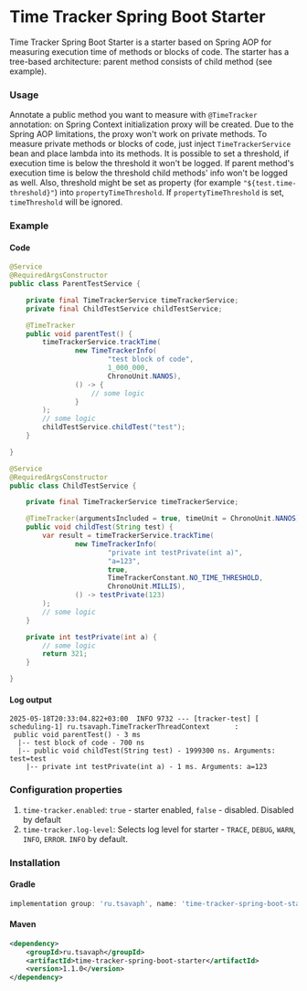 # Time Tracker Spring Boot Starter

Time Tracker Spring Boot Starter is a starter based on Spring AOP for measuring execution time of methods or blocks of 
code. The starter has a tree-based architecture: parent method consists of child method (see example).

### Usage
Annotate a public method you want to measure with `@TimeTracker` annotation: on Spring Context initialization proxy 
will be created. Due to the Spring AOP limitations, the proxy won't work on private methods. To measure private methods 
or blocks of code, just inject `TimeTrackerService` bean and place lambda into its methods. It is possible to set a 
threshold, if execution time is below the threshold it won't be logged. If parent method's execution time is below the 
threshold child methods' info won't be logged as well. Also, threshold might be set as property (for example `"${test.time-threshold}"`) 
into `propertyTimeThreshold`. If `propertyTimeThreshold` is set, `timeThreshold` will be ignored.


### Example
#### Code
```java
@Service
@RequiredArgsConstructor
public class ParentTestService {

    private final TimeTrackerService timeTrackerService;
    private final ChildTestService childTestService;

    @TimeTracker
    public void parentTest() {
        timeTrackerService.trackTime(
                new TimeTrackerInfo(
                        "test block of code",
                        1_000_000,
                        ChronoUnit.NANOS),
                () -> {
                    // some logic 
                }
        );
        // some logic 
        childTestService.childTest("test");
    }

}

@Service
@RequiredArgsConstructor
public class ChildTestService {

    private final TimeTrackerService timeTrackerService;

    @TimeTracker(argumentsIncluded = true, timeUnit = ChronoUnit.NANOS)
    public void childTest(String test) {
        var result = timeTrackerService.trackTime(
                new TimeTrackerInfo(
                        "private int testPrivate(int a)",
                        "a=123",
                        true,
                        TimeTrackerConstant.NO_TIME_THRESHOLD,
                        ChronoUnit.MILLIS),
                () -> testPrivate(123)
        );
        // some logic
    }

    private int testPrivate(int a) {
        // some logic
        return 321;
    }

}
```
#### Log output
```
2025-05-18T20:33:04.822+03:00  INFO 9732 --- [tracker-test] [   scheduling-1] ru.tsavaph.TimeTrackerThreadContext      : 
 public void parentTest() - 3 ms
  |-- test block of code - 700 ns
  |-- public void childTest(String test) - 1999300 ns. Arguments: test=test
    |-- private int testPrivate(int a) - 1 ms. Arguments: a=123
```

### Configuration properties
1. `time-tracker.enabled`: `true` - starter enabled, `false` - disabled. Disabled by default
2. `time-tracker.log-level`: Selects log level for starter - `TRACE`, `DEBUG`, `WARN`, `INFO`, `ERROR`. `INFO` by default.

### Installation

#### Gradle
```groovy
implementation group: 'ru.tsavaph', name: 'time-tracker-spring-boot-starter', version: '1.0.0'
```

#### Maven
```xml
<dependency>
    <groupId>ru.tsavaph</groupId>
    <artifactId>time-tracker-spring-boot-starter</artifactId>
    <version>1.1.0</version>
</dependency>
```